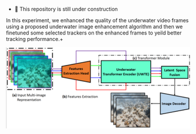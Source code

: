 - 🔭 This repository is still under construction

In this experiment, we enhanced the quality of the underwater video frames using a proposed underwater image enhancement algorithm and then we finetuned some selected trackers on the enhanced frames to yeild better tracking performance.+

![Proposed Underwater Image Enhancement](images/uw_en_proposal.png)
